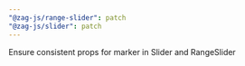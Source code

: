 ```yaml
---
"@zag-js/range-slider": patch
"@zag-js/slider": patch
---
```


Ensure consistent props for marker in Slider and RangeSlider
